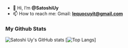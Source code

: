- 👋 Hi, I’m **@SatoshiUy**
- 📫 How to reach me: Gmail: **lequocuyit@gmail.com**

### My Github Stats
![Satoshi Uy's GitHub stats](https://github-readme-stats.vercel.app/api?username=UyLeQuoc&theme=tokyonight)
[![Top Langs](https://github-readme-stats.vercel.app/api/top-langs/?username=UyLeQuoc)]

